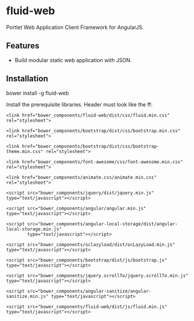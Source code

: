 # fluid-web
Portlet Web Application Client Framework for AngularJS.

## Features
- Build modular static web application with JSON.

## Installation

bower install -g fluid-web

Install the prerequisite libraries. Header must look like the ff:

    <link href="bower_components/fluid-web/dist/css/fluid.min.css" rel="stylesheet">

    <link href="bower_components/bootstrap/dist/css/bootstrap.min.css" rel="stylesheet">

    <link href="bower_components/bootstrap/dist/css/bootstrap-theme.min.css" rel="stylesheet">

    <link href="bower_components/font-awesome/css/font-awesome.min.css" rel="stylesheet">

    <link href="bower_components/animate.css/animate.min.css" rel="stylesheet">

    <script src="bower_components/jquery/dist/jquery.min.js" type="text/javascript"></script>

    <script src="bower_components/angular/angular.min.js" type="text/javascript"></script>

    <script src="bower_components/angular-local-storage/dist/angular-local-storage.min.js"
            type="text/javascript"></script>
            
    <script src="bower_components/oclazyload/dist/ocLazyLoad.min.js" type="text/javascript"></script>

    <script src="bower_components/bootstrap/dist/js/bootstrap.js" type="text/javascript"></script>

    <script src="bower_components/jquery.scrollTo/jquery.scrollTo.min.js" type="text/javascript"></script>

    <script src="bower_components/angular-sanitize/angular-sanitize.min.js" type="text/javascript"></script>

    <script src="bower_components/fluid-web/dist/js/fluid.min.js" type="text/javascript"></script>
